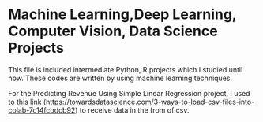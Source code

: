 # Machine Learning,Deep Learning, Computer Vision, Data Science Projects
This file is included intermediate Python, R projects which I studied until now. These codes are written by using machine learning techniques.

For the Predicting Revenue Using Simple Linear Regression project, I used to this link (https://towardsdatascience.com/3-ways-to-load-csv-files-into-colab-7c14fcbdcb92) to receive data in the from of csv.



